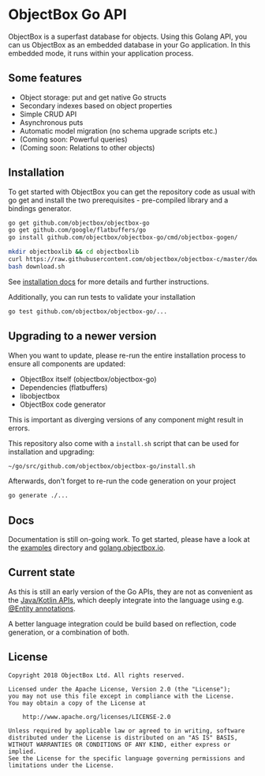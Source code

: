 ObjectBox Go API
================
ObjectBox is a superfast database for objects.
Using this Golang API, you can us ObjectBox as an embedded database in your Go application.
In this embedded mode, it runs within your application process.

Some features
-------------
* Object storage: put and get native Go structs
* Secondary indexes based on object properties
* Simple CRUD API
* Asynchronous puts
* Automatic model migration (no schema upgrade scripts etc.) 
* (Coming soon: Powerful queries) 
* (Coming soon: Relations to other objects) 

Installation
------------
To get started with ObjectBox you can get the repository code as usual with go get 
and install the two prerequisites - pre-compiled library and a bindings generator.

```bash
go get github.com/objectbox/objectbox-go
go get github.com/google/flatbuffers/go
go install github.com/objectbox/objectbox-go/cmd/objectbox-gogen/

mkdir objectboxlib && cd objectboxlib
curl https://raw.githubusercontent.com/objectbox/objectbox-c/master/download.sh > download.sh
bash download.sh

```

See [installation docs](https://golang.objectbox.io/install) for more details and further instructions.

Additionally, you can run tests to validate your installation
```bash
go test github.com/objectbox/objectbox-go/...
```

Upgrading to a newer version
----------------------------
When you want to update, please re-run the entire installation process to ensure all components are updated:

* ObjectBox itself (objectbox/objectbox-go)
* Dependencies (flatbuffers)
* libobjectbox
* ObjectBox code generator

This is important as diverging versions of any component might result in errors.
  
This repository also come with a `install.sh` script that can be used for installation and upgrading:

 ```bash
~/go/src/github.com/objectbox/objectbox-go/install.sh
 ```
 
Afterwards, don't forget to re-run the code generation on your project
```bash
go generate ./...
```

Docs
----
Documentation is still on-going work.
To get started, please have a look at the [examples](examples) directory and [golang.objectbox.io](https://golang.objectbox.io).

Current state
-------------
As this is still an early version of the Go APIs, they are not as convenient as the [Java/Kotlin APIs](https://docs.objectbox.io/),
which deeply integrate into the language using e.g. [@Entity annotations](https://docs.objectbox.io/entity-annotations).

A better language integration could be build based on reflection, code generation, or a combination of both.

License
-------
    Copyright 2018 ObjectBox Ltd. All rights reserved.
    
    Licensed under the Apache License, Version 2.0 (the "License");
    you may not use this file except in compliance with the License.
    You may obtain a copy of the License at
    
        http://www.apache.org/licenses/LICENSE-2.0
    
    Unless required by applicable law or agreed to in writing, software
    distributed under the License is distributed on an "AS IS" BASIS,
    WITHOUT WARRANTIES OR CONDITIONS OF ANY KIND, either express or implied.
    See the License for the specific language governing permissions and
    limitations under the License.

